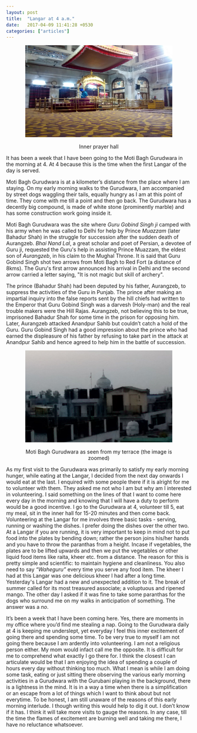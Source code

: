 ```yaml
---
layout: post
title:  "Langar at 4 a.m."
date:   2017-04-09 11:41:28 +0530
categories: ["articles"]
---
```

<figure>
<p align = "center"><img src="https://raw.githubusercontent.com/rishabht1/rishabht1.github.io/master/media/gurudwara.jpg" style="height:250px; width: 400px; margin:auto"/></p>
<figcaption align = "center">Inner prayer hall</figcaption>
</figure>

It has been a week that I have been going to the Moti Bagh Gurudwara in the morning at 4. At 4 because this is the time when the first Langar of the day is served. 

Moti Bagh Gurudwara is at a kilometer’s distance from the place where I am staying. On my early morning walks to the Gurudwara, I am accompanied by street dogs waggling their tails, equally hungry as I am at this point of time. They come with me till a point and then go back. The Gurudwara has a decently big compound, is made of white stone (prominently marble) and has some construction work going inside it.  

Moti Bagh Gurudwara was the site where _Guru Gobind Singh ji_ camped with his army when he was called to Delhi for help by Prince _Muazzam_ (later Bahadur Shah) in the struggle for succession after the sudden death of Aurangzeb. _Bhai Nand Lal_, a great scholar and poet of Persian, a devotee of Guru ji, requested the Guru's help in assisting Prince Muazzam, the eldest son of _Aurangzeb_, in his claim to the Mughal Throne. 
It is said that Guru Gobind Singh shot two arrows from Moti Bagh to Red Fort (a distance of 8kms). The Guru's first arrow announced his arrival in Delhi and the second arrow carried a letter saying, "It is not magic but skill of archery".  

The prince (Bahadur Shah) had been deputed by his father, Aurangzeb, to suppress the activities of the Guru in Punjab. The prince after making an impartial inquiry into the false reports sent by the hill chiefs had written to the Emperor that Guru Gobind Singh was a darvesh (Holy-man) and the real trouble makers were the Hill Rajas. Aurangzeb, not believing this to be true, imprisoned Bahadur Shah for some time in the prison for opposing him. Later, Aurangzeb attacked Anandpur Sahib but couldn’t catch a hold of the Guru. Guru Gobind Singh had a good impression about the prince who had earned the displeasure of his father by refusing to take part in the attack at Anandpur Sahib and hence agreed to help him in the battle of succession.

<figure>
<p align = "center"><img src="https://raw.githubusercontent.com/rishabht1/rishabht1.github.io/master/media/terrace.jpg" style="height:250px; width: 400px; margin:auto"/></p>
<figcaption align = "center">Moti Bagh Gurudwara as seen from my terrace (the image is zoomed)</figcaption>
</figure>

As my first visit to the Gurudwara was primarily to satisfy my early morning hunger, while eating at the Langar, I decided from the next day onwards I would eat at the last. I enquired with some people there if it is alright for me to volunteer with them. They asked me not who I am but why am I interested in volunteering. I said something on the lines of that I want to come here every day in the morning and knowing that I will have a duty to perform would be a good incentive. I go to the Gurudwara at 4, volunteer till 5, eat my meal, sit in the inner hall for 15-20 minutes and then come back. Volunteering at the Langar for me involves three basic tasks - serving, running or washing the dishes. I prefer doing the dishes over the other two. At a Langar if you are running, it is very important to keep in mind not to put food into the plates by bending down; rather the person joins his/her hands and you have to throw the paranthas from a height. Incase if vegetables, the plates are to be lifted upwards and then we put the vegetables or other liquid food items like raita, kheer etc. from a distance. The reason for this is pretty simple and scientific: to maintain hygiene and cleanliness. You also need to say _“Waheguru”_ every time you serve any food item. The kheer I had at this Langar was one delicious kheer I had after a long time. Yesterday's Langar had a new and unexpected addition to it. The break of summer called for its most treasured associate; a voluptuous and ripened mango. The other day I asked if it was fine to take some paranthas for the dogs who surround me on my walks in anticipation of something. The answer was a _no_.  

It’s been a week that I have been coming here. Yes, there are moments in my office where you’d find me stealing a nap. Going to the Gurudwara daily at 4 is keeping me underslept, yet everyday I feel this inner excitement of going there and spending some time. To be very true to myself I am not going there because I am ardently into volunteering. I am not a religious person either. My mom would infact call me the opposite. It is difficult for me to comprehend what exactly I go there for. I think the closest I can articulate would be that I am enjoying the idea of spending a couple of hours every day without thinking too much. What I mean is while I am doing some task, eating or just sitting there observing the various early morning activities in a Gurudwara with the Gurubani playing in the background, there is a lightness in the mind. It is in a way a time when there is a simplification or an escape from a lot of things which I want to think about but not everytime. To be honest, I am still unaware of the reasons of this early morning interlude. I though writing this would help to dig it out. I don’t know if it has. I think it will take more visits to gauge the reasons. In any case, till the time the flames of excitement are burning well and taking me there, I have no reluctance whatsoever. 

